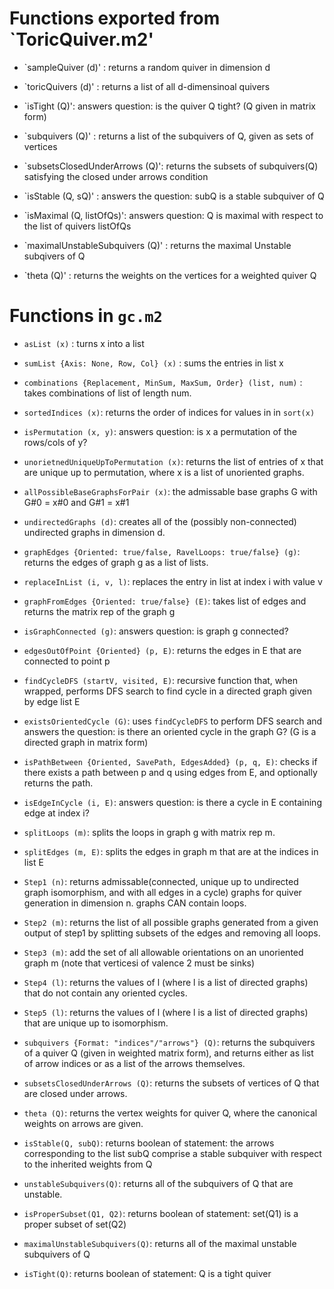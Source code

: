 # Functions exported from `ToricQuiver.m2'
* `sampleQuiver (d)' : returns a random quiver in dimension d

* `toricQuivers (d)' : returns a list of all d-dimensinoal quivers

* `isTight (Q)': answers question: is the quiver Q tight? (Q given in matrix form)

* `subquivers (Q)' : returns a list of the subquivers of Q, given as sets of vertices 

* `subsetsClosedUnderArrows (Q)': returns the subsets of subquivers(Q) satisfying the closed under arrows condition

* `isStable (Q, sQ)' : answers the question: subQ is a stable subquiver of Q

* `isMaximal (Q, listOfQs)': answers question: Q is maximal with respect to the list of quivers listOfQs

* `maximalUnstableSubquivers (Q)' : returns the maximal Unstable subqivers of Q

* `theta (Q)' : returns the weights on the vertices for a weighted quiver Q

# Functions in `gc.m2`
* `asList (x)` : turns x into a list 

* `sumList {Axis: None, Row, Col} (x)` : sums the entries in list x 

* `combinations {Replacement, MinSum, MaxSum, Order} (list, num)` : takes combinations of list of length num. 

* `sortedIndices (x)`: returns the order of indices for values in in `sort(x)`

* `isPermutation (x, y)`: answers question: is x a permutation of the rows/cols of y? 

* `unorietnedUniqueUpToPermutation (x)`: returns the list of entries of x that are unique up to permutation, where x is a list of unoriented graphs. 

* `allPossibleBaseGraphsForPair (x)`: the admissable base graphs G with G#0 = x#0 and G#1 = x#1

* `undirectedGraphs (d)`: creates all of the (possibly non-connected) undirected graphs in dimension d. 

* `graphEdges {Oriented: true/false, RavelLoops: true/false} (g)`: returns the edges of graph g as a list of lists. 

* `replaceInList (i, v, l)`: replaces the entry in list at index i with value v

* `graphFromEdges {Oriented: true/false} (E)`: takes list of edges and returns the matrix rep of the graph g

* `isGraphConnected (g)`: answers question: is graph g connected? 

* `edgesOutOfPoint {Oriented} (p, E)`: returns the edges in E that are connected to point p

* `findCycleDFS (startV, visited, E)`: recursive function that, when wrapped, performs DFS search to find cycle in a directed graph given by edge list E

* `existsOrientedCycle (G)`: uses `findCycleDFS` to perform DFS search and answers the question: is there an oriented cycle in the graph G? (G is a directed graph in matrix form)

* `isPathBetween {Oriented, SavePath, EdgesAdded} (p, q, E)`: checks if there exists a path between p and q using edges from E, and optionally returns the path. 

* `isEdgeInCycle (i, E)`: answers question: is there a cycle in E containing edge at index i? 

* `splitLoops (m)`: splits the loops in graph g with matrix rep m. 

* `splitEdges (m, E)`: splits the edges in graph m that are at the indices in list E 

* `Step1 (n)`: returns admissable(connected, unique up to undirected graph isomorphism, and with all edges in a cycle) graphs for quiver generation in dimension n. graphs CAN contain loops. 

* `Step2 (m)`: returns the list of all possible graphs generated from a given output of step1 by splitting subsets of the edges and removing all loops. 

* `Step3 (m)`: add the set of all allowable orientations on an unoriented graph m (note that verticesi of valence 2 must be sinks)

* `Step4 (l)`: returns the values of l (where l is a list of directed graphs) that do not contain any oriented cycles. 

* `Step5 (l)`: returns the values of l (where l is a list of directed graphs) that are unique up to isomorphism. 

* `subquivers {Format: "indices"/"arrows"} (Q)`: returns the subquivers of a quiver Q (given in weighted matrix form), and returns either as list of arrow indices or as a list of the arrows themselves.

* `subsetsClosedUnderArrows (Q)`: returns the subsets of vertices of Q that are closed under arrows.

* `theta (Q)`: returns the vertex weights for quiver Q, where the canonical weights on arrows are given.

* `isStable(Q, subQ)`: returns boolean of statement: the arrows corresponding to the list subQ comprise a stable subquiver with respect to the inherited weights from Q

* `unstableSubquivers(Q)`: returns all of the subquivers of Q that are unstable. 

* `isProperSubset(Q1, Q2)`: returns boolean of statement: set(Q1) is a proper subset of set(Q2)

* `maximalUnstableSubquivers(Q)`: returns all of the maximal unstable subquivers of Q

* `isTight(Q)`: returns boolean of statement: Q is a tight quiver
